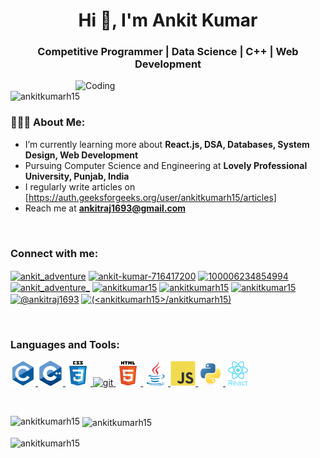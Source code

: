 
<h1 align="center">Hi 👋, I'm Ankit Kumar</h1>

<h3 align="center">Competitive Programmer | Data Science | C++ | Web Development </h3>

<img align="right" alt="Coding" width="400"  src="https://cdn.dribbble.com/users/1708816/screenshots/15637256/media/f9826f0af8a49462f048262a8502035b.gif">

<p align="left"> <img src="https://komarev.com/ghpvc/?username=ankitkumarh15&label=Profile%20views&color=0e75b6&style=flat" alt="ankitkumarh15" /> </p>

<h3 align="left">👨🏻‍💻 About Me: </h3>

-  I’m currently learning more about **React.js, DSA, Databases, System Design, Web Development**
-  Pursuing Computer Science and Engineering at <b>Lovely Professional University, Punjab, India </b>
-  I regularly write articles on [https://auth.geeksforgeeks.org/user/ankitkumarh15/articles]
-  Reach me at **ankitraj1693@gmail.com**

<br>
<h3 align="left">Connect with me:</h3>
<p align="left">
<a href="https://twitter.com/ankit_adventure" target="blank"><img align="center" src="https://raw.githubusercontent.com/rahuldkjain/github-profile-readme-generator/master/src/images/icons/Social/twitter.svg" alt="ankit_adventure" height="30" width="40" /></a>
<a href="https://linkedin.com/in/ankit-kumar-716417200" target="blank"><img align="center" src="https://raw.githubusercontent.com/rahuldkjain/github-profile-readme-generator/master/src/images/icons/Social/linked-in-alt.svg" alt="ankit-kumar-716417200" height="30" width="40" /></a>
<a href="https://fb.com/100006234854994" target="blank"><img align="center" src="https://raw.githubusercontent.com/rahuldkjain/github-profile-readme-generator/master/src/images/icons/Social/facebook.svg" alt="100006234854994" height="30" width="40" /></a>
<a href="https://instagram.com/ankit_adventure_" target="blank"><img align="center" src="https://raw.githubusercontent.com/rahuldkjain/github-profile-readme-generator/master/src/images/icons/Social/instagram.svg" alt="ankit_adventure_" height="30" width="40" /></a>
<a href="https://www.codechef.com/users/ankitkumar15" target="blank"><img align="center" src="https://cdn.jsdelivr.net/npm/simple-icons@3.1.0/icons/codechef.svg" alt="ankitkumar15" height="30" width="40" /></a>
<a href="https://www.hackerrank.com/ankitkumarh15" target="blank"><img align="center" src="https://raw.githubusercontent.com/rahuldkjain/github-profile-readme-generator/master/src/images/icons/Social/hackerrank.svg" alt="ankitkumarh15" height="30" width="40" /></a>
<a href="https://www.leetcode.com/ankitkumar15" target="blank"><img align="center" src="https://raw.githubusercontent.com/rahuldkjain/github-profile-readme-generator/master/src/images/icons/Social/leet-code.svg" alt="ankitkumar15" height="30" width="40" /></a>
<a href="https://www.hackerearth.com/@ankitraj1693" target="blank"><img align="center" src="https://raw.githubusercontent.com/rahuldkjain/github-profile-readme-generator/master/src/images/icons/Social/hackerearth.svg" alt="@ankitraj1693" height="30" width="40" /></a>
<a href="https://auth.geeksforgeeks.org/user/(<ankitkumarh15>/ankitkumarh15)" target="blank"><img align="center" src="https://raw.githubusercontent.com/rahuldkjain/github-profile-readme-generator/master/src/images/icons/Social/geeks-for-geeks.svg" alt="(<ankitkumarh15>/ankitkumarh15)" height="30" width="40" /></a>
</p>
<br>
<h3 align="left">Languages and Tools:</h3>
<p align="left"> <a href="https://www.cprogramming.com/" target="_blank" rel="noreferrer"> <img src="https://raw.githubusercontent.com/devicons/devicon/master/icons/c/c-original.svg" alt="c" width="40" height="40"/> </a> <a href="https://www.w3schools.com/cpp/" target="_blank" rel="noreferrer"> <img src="https://raw.githubusercontent.com/devicons/devicon/master/icons/cplusplus/cplusplus-original.svg" alt="cplusplus" width="40" height="40"/> </a> <a href="https://www.w3schools.com/css/" target="_blank" rel="noreferrer"> <img src="https://raw.githubusercontent.com/devicons/devicon/master/icons/css3/css3-original-wordmark.svg" alt="css3" width="40" height="40"/> </a> <a href="https://git-scm.com/" target="_blank" rel="noreferrer"> <img src="https://www.vectorlogo.zone/logos/git-scm/git-scm-icon.svg" alt="git" width="40" height="40"/> </a> <a href="https://www.w3.org/html/" target="_blank" rel="noreferrer"> <img src="https://raw.githubusercontent.com/devicons/devicon/master/icons/html5/html5-original-wordmark.svg" alt="html5" width="40" height="40"/> </a> <a href="https://www.java.com" target="_blank" rel="noreferrer"> <img src="https://raw.githubusercontent.com/devicons/devicon/master/icons/java/java-original.svg" alt="java" width="40" height="40"/> </a> <a href="https://developer.mozilla.org/en-US/docs/Web/JavaScript" target="_blank" rel="noreferrer"> <img src="https://raw.githubusercontent.com/devicons/devicon/master/icons/javascript/javascript-original.svg" alt="javascript" width="40" height="40"/> </a> <a href="https://www.python.org" target="_blank" rel="noreferrer"> <img src="https://raw.githubusercontent.com/devicons/devicon/master/icons/python/python-original.svg" alt="python" width="40" height="40"/> </a> <a href="https://reactjs.org/" target="_blank" rel="noreferrer"> <img src="https://raw.githubusercontent.com/devicons/devicon/master/icons/react/react-original-wordmark.svg" alt="react" width="40" height="40"/> </a> </p>
<br>
<p><img align="left" src="https://github-readme-stats.vercel.app/api/top-langs?username=ankitkumarh15&show_icons=true&locale=en&layout=compact" alt="ankitkumarh15" /></p>

<p>&nbsp;<img align="center" src="https://github-readme-stats.vercel.app/api?username=ankitkumarh15&show_icons=true&locale=en" alt="ankitkumarh15" /></p>

<p><img align="center" src="https://github-readme-streak-stats.herokuapp.com/?user=ankitkumarh15&" alt="ankitkumarh15" /></p>
